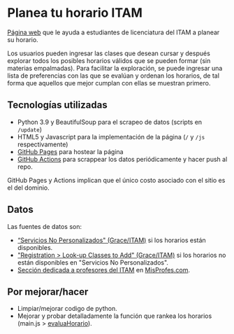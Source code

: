 # Planea tu horario ITAM

[Página web](https://horariositam.com/) que le ayuda a estudiantes de licenciatura del ITAM a planear su horario.    

Los usuarios pueden ingresar las clases que desean cursar y después explorar todos los posibles horarios válidos que se pueden formar (sin materias empalmadas). Para facilitar la exploración, se puede ingresar una lista de preferencias con las que se evalúan y ordenan los horarios, de tal forma que aquellos que mejor cumplan con ellas se muestran primero. 

## Tecnologías utilizadas

- Python 3.9 y BeautifulSoup para el scrapeo de datos (scripts en `/update`)
- HTML5 y Javascript para la implementación de la página (`/` y `/js` respectivamente)
- [GitHub Pages](https://pages.github.com/) para hostear la página
- [GitHub Actions](https://docs.github.com/en/actions) para scrappear los datos periódicamente y hacer push al repo.

GitHub Pages y Actions implican que el único costo asociado con el sitio es el del dominio.

## Datos

Las fuentes de datos son:

- [“Servicios No Personalizados" (Grace/ITAM)](https://serviciosweb.itam.mx/EDSUP/BWZKSENP.P_MenuServNoPers) si los horarios están disponibles.
- ["Registration > Look-up Classes to Add" (Grace/ITAM)]("https://serviciosweb.itam.mx/EDSUP/bwskfcls.p_sel_crse_search") si los horarios no están disponibles en "Servicios No Personalizados".
- [Sección dedicada a profesores del ITAM](https://www.misprofesores.com/escuelas/ITAM-Instituto-Tecnologico-Autonomo-de-Mexico_1003) en [MisProfes.com](https://www.misprofesores.com/). 


## Por mejorar/hacer
- Limpiar/mejorar codigo de python.
- Mejorar y probar detalladamente la función que rankea los horarios (main.js > [evaluaHorario](https://github.com/emiliocantuc/horariosITAM/blob/9f12960e16f29bd48e4fbda1258b83c88ef037db/js/main.js#L272)).
